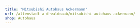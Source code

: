 ```yaml
---
title: "Mitsubishi Autohaus Ackermann"
url: /altenstadt-a-d-waldnaab/mitsubishi-autohaus-ackermann/
shop: Autohaus
---
```

